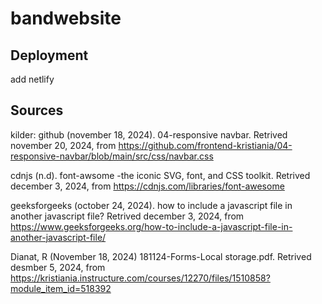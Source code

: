 # bandwebsite

## Deployment

add netlify

## Sources

kilder:
github (november 18, 2024). 04-responsive navbar. Retrived november 20, 2024, from https://github.com/frontend-kristiania/04-responsive-navbar/blob/main/src/css/navbar.css

cdnjs (n.d). font-awsome -the iconic SVG, font, and CSS toolkit. Retrived december 3, 2024, from https://cdnjs.com/libraries/font-awesome

geeksforgeeks (october 24, 2024). how to include a javascript file in another javascript file? Retrived december 3, 2024, from https://www.geeksforgeeks.org/how-to-include-a-javascript-file-in-another-javascript-file/

Dianat, R (November 18, 2024) 181124-Forms-Local storage.pdf. Retrived desmber 5, 2024, from https://kristiania.instructure.com/courses/12270/files/1510858?module_item_id=518392
